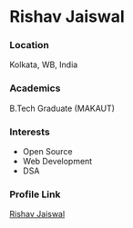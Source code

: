 # Rishav Jaiswal

### Location

Kolkata, WB, India

### Academics

B.Tech Graduate (MAKAUT)

### Interests

- Open Source
- Web Development
- DSA

### Profile Link

[Rishav Jaiswal](https://github.com/rishavjaiss)
